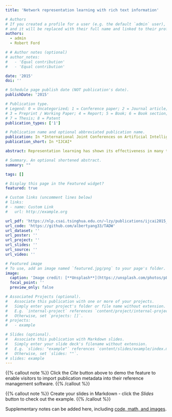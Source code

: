 ```yaml
---
title: 'Network representation learning with rich text information'

# Authors
# If you created a profile for a user (e.g. the default `admin` user), write the username (folder name) here
# and it will be replaced with their full name and linked to their profile.
authors:
  - admin
  - Robert Ford

# # Author notes (optional)
# author_notes:
#   - 'Equal contribution'
#   - 'Equal contribution'

date: '2015'
doi: ''

# Schedule page publish date (NOT publication's date).
publishDate: '2015'

# Publication type.
# Legend: 0 = Uncategorized; 1 = Conference paper; 2 = Journal article;
# 3 = Preprint / Working Paper; 4 = Report; 5 = Book; 6 = Book section;
# 7 = Thesis; 8 = Patent
publication_types: ['1']

# Publication name and optional abbreviated publication name.
publication: In *International Joint Conferences on Artificial Intelligence*
publication_short: In *IJCAI*

abstract: Representation learning has shown its effectiveness in many tasks such as image classification and text mining. Network representation learning aims at learning distributed vector representation for each vertex in a network, which is also increasingly recognized as an important aspect for network analysis. Most network representation learning methods investigate network structures for learning. In reality, network vertices contain rich information (such as text), which cannot be well applied with algorithmic frameworks of typical representation learning methods. By proving that DeepWalk, a state-of-the-art network representation method, is actually equivalent to matrix factorization (MF), we propose text-associated DeepWalk (TADW). TADW incorporates text features of vertices into network representation learning under the framework of matrix factorization. We evaluate our method and various baseline methods by applying them to the task of multi-class classification of vertices. The experimental results show that, our method outperforms other baselines on all three datasets, especially when networks are noisy and training ratio is small. The source code of this paper can be obtained from https://github.com/albertyang33/TADW. 

# Summary. An optional shortened abstract.
summary: ""

tags: []

# Display this page in the Featured widget?
featured: true

# Custom links (uncomment lines below)
# links:
# - name: Custom Link
#   url: http://example.org

url_pdf: 'https://nlp.csai.tsinghua.edu.cn/~lzy/publications/ijcai2015_network.pdf'
url_code: 'https://github.com/albertyang33/TADW'
url_dataset: ''
url_poster: ''
url_project: ''
url_slides: ''
url_source: ''
url_video: ''

# Featured image
# To use, add an image named `featured.jpg/png` to your page's folder.
image:
  caption: 'Image credit: [**Unsplash**](https://unsplash.com/photos/pLCdAaMFLTE)'
  focal_point: ''
  preview_only: false

# Associated Projects (optional).
#   Associate this publication with one or more of your projects.
#   Simply enter your project's folder or file name without extension.
#   E.g. `internal-project` references `content/project/internal-project/index.md`.
#   Otherwise, set `projects: []`.
# projects:
#   - example

# Slides (optional).
#   Associate this publication with Markdown slides.
#   Simply enter your slide deck's filename without extension.
#   E.g. `slides: "example"` references `content/slides/example/index.md`.
#   Otherwise, set `slides: ""`.
# slides: example
---
```


{{% callout note %}}
Click the _Cite_ button above to demo the feature to enable visitors to import publication metadata into their reference management software.
{{% /callout %}}

{{% callout note %}}
Create your slides in Markdown - click the _Slides_ button to check out the example.
{{% /callout %}}

Supplementary notes can be added here, including [code, math, and images](https://wowchemy.com/docs/writing-markdown-latex/).
